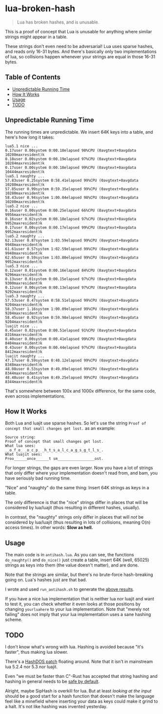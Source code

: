 # lua-broken-hash

> Lua has broken hashes, and is unusable.

This is a proof of concept that Lua is unusable for
anything where similar strings might appear in a table.

These strings don't even need to be adversarial!
Lua uses sparse hashes, and reads only 16-31 bytes.
And there's basically only two implementations of lua,
so collisions happen whenever your strings are equal
in those 16-31 bytes.

## Table of Contents

- [Unpredictable Running Time](#unpredictable-running-time)
- [How It Works](#how-it-works)
- [Usage](#usage)
- [TODO](#todo)

## Unpredictable Running Time

The running times are unpredictable.
We insert 64K keys into a table, and here's how long it takes:

```
lua5.1 nice ...
0.17user 0.00system 0:00.18elapsed 98%CPU (0avgtext+0avgdata 10280maxresident)k
0.18user 0.00system 0:00.19elapsed 97%CPU (0avgtext+0avgdata 10284maxresident)k
0.17user 0.00system 0:00.18elapsed 99%CPU (0avgtext+0avgdata 10444maxresident)k
lua5.1 naughty ...
57.83user 0.25system 0:58.41elapsed 99%CPU (0avgtext+0avgdata 10280maxresident)k
57.85user 0.99system 0:59.35elapsed 99%CPU (0avgtext+0avgdata 10280maxresident)k
58.43user 0.94system 1:00.04elapsed 98%CPU (0avgtext+0avgdata 10280maxresident)k
lua5.2 nice ...
0.16user 0.00system 0:00.25elapsed 66%CPU (0avgtext+0avgdata 9956maxresident)k
0.16user 0.02system 0:00.18elapsed 97%CPU (0avgtext+0avgdata 9952maxresident)k
0.17user 0.00system 0:00.17elapsed 99%CPU (0avgtext+0avgdata 9952maxresident)k
lua5.2 naughty ...
62.13user 0.87system 1:03.59elapsed 99%CPU (0avgtext+0avgdata 9948maxresident)k
61.61user 0.57system 1:02.59elapsed 99%CPU (0avgtext+0avgdata 9948maxresident)k
62.65user 0.59system 1:03.80elapsed 99%CPU (0avgtext+0avgdata 9952maxresident)k
lua5.3 nice ...
0.12user 0.01system 0:00.16elapsed 84%CPU (0avgtext+0avgdata 9296maxresident)k
0.13user 0.01system 0:00.15elapsed 97%CPU (0avgtext+0avgdata 9300maxresident)k
0.12user 0.00system 0:00.13elapsed 97%CPU (0avgtext+0avgdata 9292maxresident)k
lua5.3 naughty ...
57.53user 0.47system 0:58.51elapsed 99%CPU (0avgtext+0avgdata 9204maxresident)k
58.37user 1.16system 1:00.09elapsed 99%CPU (0avgtext+0avgdata 9204maxresident)k
58.45user 0.92system 0:59.98elapsed 98%CPU (0avgtext+0avgdata 9204maxresident)k
luajit nice ...
0.45user 0.02system 0:00.51elapsed 91%CPU (0avgtext+0avgdata 8316maxresident)k
0.40user 0.00system 0:00.41elapsed 99%CPU (0avgtext+0avgdata 8404maxresident)k
0.43user 0.00system 0:00.44elapsed 97%CPU (0avgtext+0avgdata 8412maxresident)k
luajit naughty ...
47.17user 0.59system 0:48.12elapsed 99%CPU (0avgtext+0avgdata 8348maxresident)k
48.08user 0.53system 0:49.09elapsed 99%CPU (0avgtext+0avgdata 8344maxresident)k
48.40user 0.41system 0:49.25elapsed 99%CPU (0avgtext+0avgdata 8344maxresident)k
```

That's somewhere between 100x and 1000x difference, for the same code,
even across implementations.

## How It Works

Both Lua and luajit use sparse hashes.  So let's use the string `Proof of concept that small changes get lost.` as an example:

    Source string:
    Proof of concept that small changes get lost.
    What lua sees:
    __o_f_o_ _o_c_p_ _h_t_s_a_l_c_a_g_s_g_t_l_s_.
    What luajit sees:
    Proo______once______t sm_________________ost.

For longer strings, the gaps are even larger.  Now you have a lot of strings
that only differ where your implementation doesn't read from, and bam, you have seriously bad running time.

"Nice" and "naughty" do the same thing: Insert 64K strings as keys in a table.

The only difference is that the "nice" strings differ in places that will be considered by lua/luajit (thus resulting in different hashes, usually).

In contrast, the "naughty" strings only differ in places that will *not* be considered by lua/luajit (thus resulting in lots of collisions, meaning O(n) access times).  In other words: **Slow as hell.**

## Usage

The main code is in `antihash.lua`.  As you can see, the functions `do_naughty()`
and `do_nice()` just create a table, insert 64K (well, 65025) strings as keys
into them (the value doesn't matter), and are done.

Note that the strings are similar, but there's no brute-force hash-breaking going on.
Lua's hashes just are that bad.

I wrote and used `run_antihash.sh` to generate the [above results](#unpredictable-running-time).

If you have a nice lua implementation that is neither lua nor luajit and want to test it,
you can check whether it even looks at those positions by
changing `yourluahere` to your lua implementation.
Note that "merely not failing" does not imply that your lua implementation uses a sane hashing scheme.

## TODO

I don't know what's wrong with lua.
Hashing is avoided because "it's faster", thus making lua slower.

There's a [HashDOS patch](http://lua-users.org/wiki/HashDos) floating around.
Note that it isn't in mainstream lua 5.2.4 nor 5.3 nor luajit.

Even "we must be faster than C"-Rust has accepted that string hashing and hashing in general
needs to be [safe by default](https://github.com/rust-lang/rust/blob/master/src/libstd/collections/hash/map.rs#L2523).

Alright, maybe SipHash is overkill for lua.  But at least *looking at the input* should be a
good start for a hash function that doesn't make the language feel like a minefield where
inserting your data as keys could make it grind to a halt.
It's not like hashing was invented yesterday.
